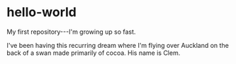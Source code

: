 # hello-world
My first repository---I'm growing up so fast.

I've been having this recurring dream where I'm flying over Auckland on the back of a swan made primarily of cocoa. 
His name is Clem.
